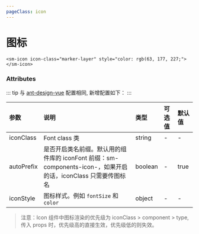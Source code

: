 ```yaml
---
pageClass: icon
---
```


# 图标

```vue
<sm-icon icon-class="marker-layer" style="color: rgb(63, 177, 227;"></sm-icon>
```

### Attributes

::: tip
与 [ant-design-vue](https://www.antdv.com/components/icon/#API) 配置相同, 新增配置如下：
:::

| 参数       | 说明                                                                                                          | 类型    | 可选值 | 默认值 |
| :--------- | :------------------------------------------------------------------------------------------------------------ | :------ | :----- | :----- |
| iconClass  | Font class 类                                                                                                 | string  | -      | -      |
| autoPrefix | 是否开启类名前缀。默认用的组件库的 iconFont 前缀：sm-components-icon-，如果开启的话，iconClass 只需要传图标名 | boolean | -      | true   |
| iconStyle  | 图标样式。例如 `fontSize` 和 `color`                                                                          | object  | -      | -      |

> 注意：Icon 组件中图标渲染的优先级为 iconClass > component > type, 传入 props 时，优先级高的直接生效，优先级低的则失效。
